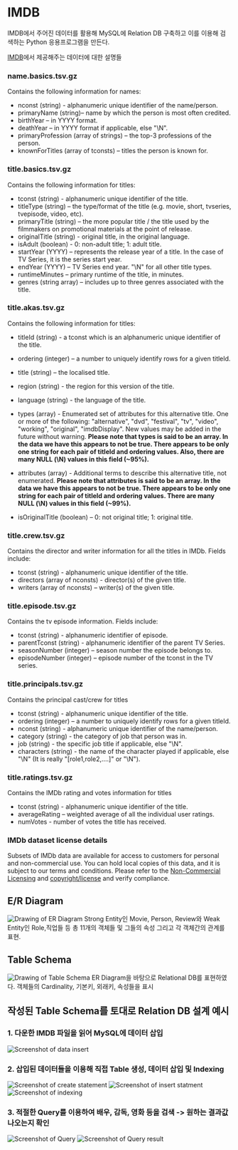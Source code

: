 # IMDB
IMDB에서 주어진 데이터를 활용해 MySQL에 Relation DB 구축하고 이를 이용해 검색하는 Python 응용프로그램을 만든다.


[IMDB](https://www.imdb.com/interfaces/)에서 제공해주는 데이터에 대한 설명들

### name.basics.tsv.gz

Contains the following information for names:

  - nconst (string) - alphanumeric unique identifier of the name/person.
  - primaryName (string)– name by which the person is most often credited.
  - birthYear – in YYYY format.
  - deathYear – in YYYY format if applicable, else "\\N".
  - primaryProfession (array of strings) – the top-3 professions of the person.
  - knownForTitles (array of tconsts) – titles the person is known for.

### title.basics.tsv.gz

Contains the following information for titles:

  - tconst (string) - alphanumeric unique identifier of the title.
  - titleType (string) – the type/format of the title (e.g. movie, short,
    tvseries, tvepisode, video, etc).
  - primaryTitle (string) – the more popular title / the title used by the
  filmmakers on promotional materials at the point of release.
  - originalTitle (string) - original title, in the original language.
  - isAdult (boolean) - 0: non-adult title; 1: adult title.
  - startYear (YYYY) – represents the release year of a title. In the case of TV
  Series, it is the series start year.
  - endYear (YYYY) – TV Series end year. "\\N" for all other title types.
  - runtimeMinutes – primary runtime of the title, in minutes.
  - genres (string array) – includes up to three genres associated with the
  title.


### title.akas.tsv.gz

Contains the following information for titles:

  - titleId (string) - a tconst which is an alphanumeric unique identifier of
  the title.
  - ordering (integer) – a number to uniquely identify rows for a given titleId.
  - title (string) – the localised title.
  - region (string) - the region for this version of the title.
  - language (string) - the language of the title.
  - types (array) - Enumerated set of attributes for this alternative title. One
  or more of the following: "alternative", "dvd", "festival", "tv", "video",
  "working", "original", "imdbDisplay". New values may be added in the future
  without warning.
  **Please note that types is said to be an array. In the data we have this
  appears to not be true. There appears to be only one string for each pair of
  titleId and ordering values. Also, there are many NULL (\\N) values in this
  field (~95%).**

  - attributes (array) - Additional terms to describe this alternative title,
  not enumerated.
  **Please note that attributes is said to be an array. In the data we have this
  appears to not be true. There appears to be only one string for each pair of
  titleId and ordering values. There are many NULL (\\N) values in this field
  (~99%).**

  - isOriginalTitle (boolean) – 0: not original title; 1: original title.


### title.crew.tsv.gz

Contains the director and writer information for all the titles in IMDb. Fields
include:

  - tconst (string) - alphanumeric unique identifier of the title.
  - directors (array of nconsts) - director(s) of the given title.
  - writers (array of nconsts) – writer(s) of the given title.

### title.episode.tsv.gz

Contains the tv episode information. Fields include:

  - tconst (string) - alphanumeric identifier of episode.
  - parentTconst (string) - alphanumeric identifier of the parent TV Series.
  - seasonNumber (integer) – season number the episode belongs to.
  - episodeNumber (integer) – episode number of the tconst in the TV series.

### title.principals.tsv.gz

Contains the principal cast/crew for titles

  - tconst (string) - alphanumeric unique identifier of the title.
  - ordering (integer) – a number to uniquely identify rows for a given titleId.
  - nconst (string) - alphanumeric unique identifier of the name/person.
  - category (string) - the category of job that person was in.
  - job (string) - the specific job title if applicable, else "\\N".
  - characters (string) - the name of the character played if applicable, else
  "\\N" (It is really "[role1,role2,....]" or "\\N").

### title.ratings.tsv.gz

Contains the IMDb rating and votes information for titles

  - tconst (string) - alphanumeric unique identifier of the title.
  - averageRating – weighted average of all the individual user ratings.
  - numVotes - number of votes the title has received.

### IMDb dataset license details

Subsets of IMDb data are available for access to customers for personal and
non-commercial use. You can hold local copies of this data, and it is subject to
our terms and conditions. Please refer to the
[Non-Commercial Licensing](https://help.imdb.com/article/imdb/general-information/can-i-use-imdb-data-in-my-software/G5JTRESSHJBBHTGX?pf_rd_m=A2FGELUUNOQJNL&pf_rd_p=3aefe545-f8d3-4562-976a-e5eb47d1bb18&pf_rd_r=0J8FC9NDYKWB18MEW883&pf_rd_s=center-1&pf_rd_t=60601&pf_rd_i=interfaces&ref_=fea_mn_lk1#) and [copyright/license](https://www.imdb.com/conditions?pf_rd_m=A2FGELUUNOQJNL&pf_rd_p=3aefe545-f8d3-4562-976a-e5eb47d1bb18&pf_rd_r=0J8FC9NDYKWB18MEW883&pf_rd_s=center-1&pf_rd_t=60601&pf_rd_i=interfaces&ref_=fea_mn_lk2) and verify compliance.

## E/R Diagram
![Drawing of ER Diagram](Images/ER_diagram.png)
Strong Entity인 Movie, Person, Review와 Weak Entity인 Role,직업들 등 총 11개의 객체들 및 그들의 속성 그리고 각 객체간의 관계를 표현.

## Table Schema
![Drawing of Table Schema](Images/Table_Schema.png)
 ER Diagram을 바탕으로 Relational DB를 표현하였다. 객체들의 Cardinality, 기본키, 외래키, 속성들을 표시

## 작성된 Table Schema를 토대로 Relation DB 설계 예시
### 1. 다운한 IMDB 파일을 읽어 MySQL에 데이터 삽입
![Screenshot of data insert](Images/insert_data2.png)
### 2. 삽입된 데이터들을 이용해 직접 Table 생성, 데이터 삽입 및 Indexing
![Screenshot of create statement](Images/Table_create.png)
![Screenshot of insert statment](Images/InsertSelect.png)
![Screenshot of indexing](Images/Indexing.png)
### 3. 적절한 Query를 이용하여 배우, 감독, 영화 등을 검색 -> 원하는 결과값 나오는지 확인
![Screenshot of Query](Images/Query2.png)
![Screenshot of Query result](Images/Query_result.png)